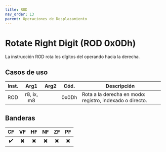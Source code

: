 ```yaml
---
title: ROD
nav_order: 13
parent: Operaciones de Desplazamiento
---
```


# Rotate Right Digit (ROD 0x0Dh)

La instrucción ROD rota los dígitos del operando hacia la derecha.

## Casos de uso

| Inst. |     Arg1     | Arg2 | Cód.  | Descripción                               |
|:-----:|:------------:|:----:|:-----:|-------------------------------------------|
| ROD   | r8, ix, m8   |      | 0x0Dh | Rota a la derecha en modo: registro, indexado o directo.  |

## Banderas

| CF  | VF  | HF  | NF  | ZF  | PF  |
|:---:|:---:|:---:|:---:|:---:|:---:|
| ✔️  | ✖️  | ✖️  | ✖️  | ✖️  | ✖️  |
